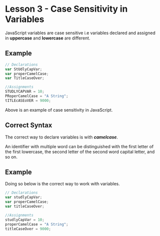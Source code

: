 # Lesson 3 - Case Sensitivity in Variables

JavaScript variables are case sensitive i.e variables declared and assigned in **uppercase** and **lowercase** are different.

## Example

```js
// Declarations
var StUdlyCapVar;
var properCamelCase;
var TitleCaseOver;

//Assignments
STUDLYCAPVAR = 10;
PRoperCamelCase = "A String";
tITLEcASEoVER = 9000;
```

Above is an example of case sensitivity in JavaScript.

## Correct Syntax

The correct way to declare variables is with **_camelcase_**.

An identifier with multiple word can be distinguished with the first letter of the first lowercase, the second letter of the second word capital letter, and so on.

## Example

Doing so below is the correct way to work with variables.

```js
// Declarations
var studlyCapVar;
var properCamelCase;
var titleCaseOver;

//Assignments
studlyCapVar = 10;
properCamelCase = "A String";
titleCaseOver = 9000;
```
